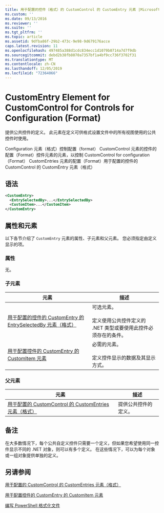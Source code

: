 ```yaml
---
title: 用于配置的控件（格式）的 CustomControl 的 CustomEntry 元素 |Microsoft Docs
ms.custom: ''
ms.date: 09/13/2016
ms.reviewer: ''
ms.suite: ''
ms.tgt_pltfrm: ''
ms.topic: article
ms.assetid: 9dfba86f-29b2-473c-9e98-9d679176acce
caps.latest.revision: 11
ms.openlocfilehash: 497485a388d1cdc834ecc1d1079b0714a7d7f9db
ms.sourcegitcommit: debd2b38fb8070a7357bf1a4bf9cc736f3702f31
ms.translationtype: MT
ms.contentlocale: zh-CN
ms.lasthandoff: 12/05/2019
ms.locfileid: "72364066"
---
```

# <a name="customentry-element-for-customcontrol-for-controls-for-configuration-format"></a>CustomEntry Element for CustomControl for Controls for Configuration (Format)

提供公共控件的定义。 此元素在定义可供格式设置文件中的所有视图使用的公共控件时使用。

Configuration 元素（格式）控制配置（format） CustomControl 元素的控件的配置（Format）控件元素的元素，以控制 CustomControl for configuration （Format） CustomEntries 元素的配置（Format）用于配置的控件的 CustomControl 的 CustomEntry 元素（格式）

## <a name="syntax"></a>语法

```xml
<CustomEntry>
  <EntrySelectedBy>...</EntrySelectedBy>
  <CustomItem>...</CustomItem>
</CustomEntry>

```

## <a name="attributes-and-elements"></a>属性和元素

以下各节介绍了 `CustomEntry` 元素的属性、子元素和父元素。 您必须指定由定义显示的项。

### <a name="attributes"></a>属性

无。

### <a name="child-elements"></a>子元素

|元素|描述|
|-------------|-----------------|
|[用于配置的控件的 CustomEntry 的 EntrySelectedBy 元素（格式）](./entryselectedby-element-for-customentry-for-controls-for-configuration-format.md)|可选元素。<br /><br /> 定义使用公共控件定义的 .NET 类型或要使用此控件必须存在的条件。|
|[用于配置控件的 CustomEntry 的 CustomItem 元素](./customitem-element-for-customentry-for-controls-for-configuration-format.md)|必需的元素。<br /><br /> 定义控件显示的数据及其显示方式。|

### <a name="parent-elements"></a>父元素

|元素|描述|
|-------------|-----------------|
|[用于配置的 CustomControl 的 CustomEntries 元素（格式）](./customentries-element-for-customcontrol-for-controls-for-configuration-format.md)|提供公共控件的定义。|

## <a name="remarks"></a>备注

在大多数情况下，每个公共自定义控件只需要一个定义，但如果您希望使用同一控件显示不同的 .NET 对象，则可以有多个定义。 在这些情况下，可以为每个对象或一组对象提供单独的定义。

## <a name="see-also"></a>另请参阅

[用于配置的 CustomControl 的 CustomEntries 元素（格式）](./customentries-element-for-customcontrol-for-controls-for-configuration-format.md)

[用于配置控件的 CustomEntry 的 CustomItem 元素](./customitem-element-for-customentry-for-controls-for-configuration-format.md)

[编写 PowerShell 格式化文件](./writing-a-powershell-formatting-file.md)
